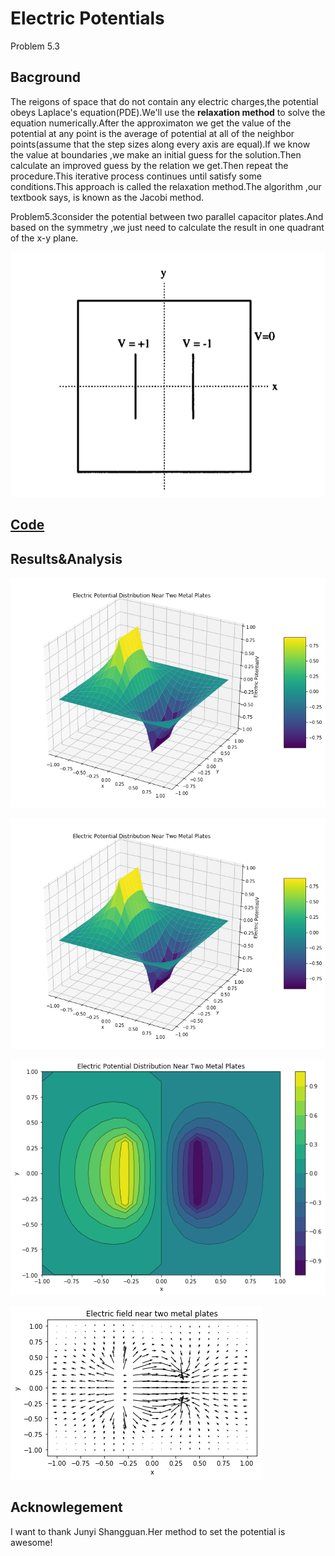 # Electric Potentials 

Problem 5.3

## Bacground

The reigons of space that do not contain any electric charges,the potential obeys Laplace's equation(PDE).We'll use the **relaxation method** to solve the equation numerically.After the approximaton we get the value of the potential at any point is the average of potential at all of the neighbor points(assume that the step sizes along every axis are equal).If we know the value at boundaries ,we make an initial guess for the solution.Then calculate an improved guess by the relation we get.Then repeat the procedure.This iterative process continues until satisfy some conditions.This approach is called the relaxation method.The algorithm ,our textbook says, is known as the Jacobi method.

Problem5.3consider the potential between two parallel capacitor plates.And based on the symmetry ,we just need to calculate the result in one quadrant of the x-y plane.

![1](https://github.com/jxw666/computationalphysics_N2015301020090/blob/master/CH5/1.png)

## [Code](https://github.com/jxw666/computationalphysics_N2015301020090/blob/master/CH5/ch5.py)

## Results&Analysis

![2](https://github.com/jxw666/computationalphysics_N2015301020090/blob/master/CH5/2.png)

![2'](https://github.com/jxw666/computationalphysics_N2015301020090/blob/master/CH5/2.png)

![3](https://github.com/jxw666/computationalphysics_N2015301020090/blob/master/CH5/3.png)

![4](https://github.com/jxw666/computationalphysics_N2015301020090/blob/master/CH5/4.png)
## Acknowlegement

I want to thank Junyi Shangguan.Her method to set the potential is awesome!





